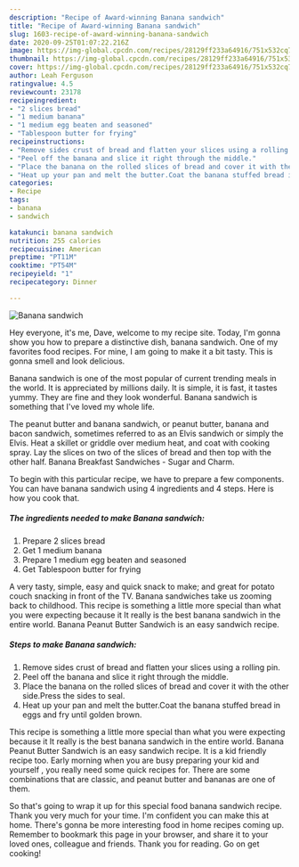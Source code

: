 ```yaml
---
description: "Recipe of Award-winning Banana sandwich"
title: "Recipe of Award-winning Banana sandwich"
slug: 1603-recipe-of-award-winning-banana-sandwich
date: 2020-09-25T01:07:22.216Z
image: https://img-global.cpcdn.com/recipes/28129ff233a64916/751x532cq70/banana-sandwich-recipe-main-photo.jpg
thumbnail: https://img-global.cpcdn.com/recipes/28129ff233a64916/751x532cq70/banana-sandwich-recipe-main-photo.jpg
cover: https://img-global.cpcdn.com/recipes/28129ff233a64916/751x532cq70/banana-sandwich-recipe-main-photo.jpg
author: Leah Ferguson
ratingvalue: 4.5
reviewcount: 23178
recipeingredient:
- "2 slices bread"
- "1 medium banana"
- "1 medium egg beaten and seasoned"
- "Tablespoon butter for frying"
recipeinstructions:
- "Remove sides crust of bread and flatten your slices using a rolling pin."
- "Peel off the banana and slice it right through the middle."
- "Place the banana on the rolled slices of bread and cover it with the other side.Press the sides to seal."
- "Heat up your pan and melt the butter.Coat the banana stuffed bread in eggs and fry until golden brown."
categories:
- Recipe
tags:
- banana
- sandwich

katakunci: banana sandwich 
nutrition: 255 calories
recipecuisine: American
preptime: "PT11M"
cooktime: "PT54M"
recipeyield: "1"
recipecategory: Dinner

---
```



![Banana sandwich](https://img-global.cpcdn.com/recipes/28129ff233a64916/751x532cq70/banana-sandwich-recipe-main-photo.jpg)

Hey everyone, it's me, Dave, welcome to my recipe site. Today, I'm gonna show you how to prepare a distinctive dish, banana sandwich. One of my favorites food recipes. For mine, I am going to make it a bit tasty. This is gonna smell and look delicious.

Banana sandwich is one of the most popular of current trending meals in the world. It is appreciated by millions daily. It is simple, it is fast, it tastes yummy. They are fine and they look wonderful. Banana sandwich is something that I've loved my whole life.

The peanut butter and banana sandwich, or peanut butter, banana and bacon sandwich, sometimes referred to as an Elvis sandwich or simply the Elvis. Heat a skillet or griddle over medium heat, and coat with cooking spray. Lay the slices on two of the slices of bread and then top with the other half. Banana Breakfast Sandwiches - Sugar and Charm.


To begin with this particular recipe, we have to prepare a few components. You can have banana sandwich using 4 ingredients and 4 steps. Here is how you cook that.

<!--inarticleads1-->

##### The ingredients needed to make Banana sandwich:

1. Prepare 2 slices bread
1. Get 1 medium banana
1. Prepare 1 medium egg beaten and seasoned
1. Get Tablespoon butter for frying


A very tasty, simple, easy and quick snack to make; and great for potato couch snacking in front of the TV. Banana sandwiches take us zooming back to childhood. This recipe is something a little more special than what you were expecting because it It really is the best banana sandwich in the entire world. Banana Peanut Butter Sandwich is an easy sandwich recipe. 

<!--inarticleads2-->

##### Steps to make Banana sandwich:

1. Remove sides crust of bread and flatten your slices using a rolling pin.
1. Peel off the banana and slice it right through the middle.
1. Place the banana on the rolled slices of bread and cover it with the other side.Press the sides to seal.
1. Heat up your pan and melt the butter.Coat the banana stuffed bread in eggs and fry until golden brown.


This recipe is something a little more special than what you were expecting because it It really is the best banana sandwich in the entire world. Banana Peanut Butter Sandwich is an easy sandwich recipe. It is a kid friendly recipe too. Early morning when you are busy preparing your kid and yourself , you really need some quick recipes for. There are some combinations that are classic, and peanut butter and bananas are one of them. 

So that's going to wrap it up for this special food banana sandwich recipe. Thank you very much for your time. I'm confident you can make this at home. There's gonna be more interesting food in home recipes coming up. Remember to bookmark this page in your browser, and share it to your loved ones, colleague and friends. Thank you for reading. Go on get cooking!
